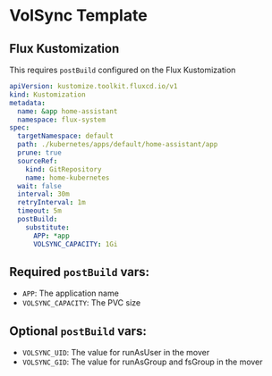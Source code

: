 # VolSync Template

## Flux Kustomization

This requires `postBuild` configured on the Flux Kustomization

```yaml
apiVersion: kustomize.toolkit.fluxcd.io/v1
kind: Kustomization
metadata:
  name: &app home-assistant
  namespace: flux-system
spec:
  targetNamespace: default
  path: ./kubernetes/apps/default/home-assistant/app
  prune: true
  sourceRef:
    kind: GitRepository
    name: home-kubernetes
  wait: false
  interval: 30m
  retryInterval: 1m
  timeout: 5m
  postBuild:
    substitute:
      APP: *app
      VOLSYNC_CAPACITY: 1Gi
```

## Required `postBuild` vars:

- `APP`: The application name
- `VOLSYNC_CAPACITY`: The PVC size

## Optional `postBuild` vars:

- `VOLSYNC_UID`: The value for runAsUser in the mover
- `VOLSYNC_GID`: The value for runAsGroup and fsGroup in the mover
